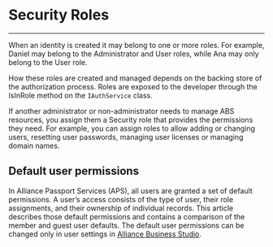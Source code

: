 # Security Roles
---

When an identity is created it may belong to one or more roles. For example, Daniel may belong to the Administrator and User roles, while Ana may only belong to the User role. 

How these roles are created and managed depends on the backing store of the authorization process. Roles are exposed to the developer through the IsInRole method on the `IAuthService` class.

If another administrator or non-administrator needs to manage ABS resources, you assign them a Security role that provides the permissions they need. For example, you can assign roles to allow adding or changing users, resetting user passwords, managing user licenses or managing domain names.

## Default user permissions

In Alliance Passport Services (APS), all users are granted a set of default permissions. A user’s access consists of the type of user, their role assignments, and their ownership of individual records. This article describes those default permissions and contains a comparison of the member and guest user defaults. The default user permissions can be changed only in user settings in [Alliance Business Studio](/Components/Alliance-Business-Studio.md).

